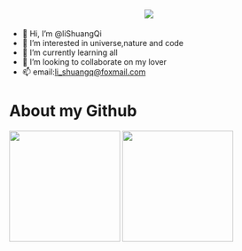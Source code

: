 <h1 align="center" > <a href="https://sunguoqi.com/"> <img src="https://readme-typing-svg.herokuapp.com/?lines=Welcome！;祝您开心！&center=true&size=27"> </a> </h1>

- 👋 Hi, I’m @liShuangQi
- 👀 I’m interested in universe,nature and code
- 🌱 I’m currently learning all
- 💞️ I’m looking to collaborate on my lover
- 📫 email:li_shuangq@foxmail.com

# About my Github

<div align="left"> 
  <img height="200px" src="https://github-readme-stats.vercel.app/api?username=lishuangQ&theme=default&show_icons=true" />
  <img height="200px" src="https://github-readme-stats.vercel.app/api/top-langs/?username=lishuangQ&layout=compact" /> 
</div>


<!---
liShuangQ/liShuangQ is a ✨ special ✨ repository because its `README.md` (this file) appears on your GitHub profile.
You can click the Preview link to take a look at your changes.
--->
